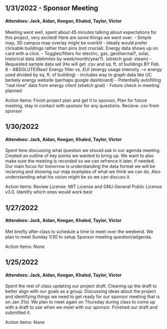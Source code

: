 ## 1/31/2022 - Sponsor Meeting
#### Attendees: Jack, Aidan, Keegan, Khaled, Taylor, Victor
<p>
  Meeting went well, spent about 45 minutes talking about expectations for this project, very excited! Here are some things we went over:
  - Simple map, 3D campus map overlay might be overkill
  - Ideally would prefer clickable buildings rather than pins (not crucial). Energy data shows up on card with a click.
  - Toggles/filters for electric, gas, geothermal?, solar, historical data (delimites by week/month/year?). (stretch goal: steam)
  - Requested sample data set (He will get .csv and sq. ft. of buildings BY Feb. 8
  - ABSOLUTE(Raw) Energy filter vs. EUI (energy usage intensity --> energy used divided by sq. ft. of building)
  - includes way to graph data like UC berkely energy website (perhaps google dashboard)
  - Potentially autofilling "real time" data from energy client (stretch goal)
  - Future check in meeting planned
  
  

  Action Items: Finish project plan and get it to sponsor, Plan for future meeting, stay in contact with sponsor for any questions. Recieve .csv from sponsor
  

</p>

## 1/30/2022
#### Attendees: Jack, Aidan, Keegan, Khaled, Taylor, Victor
<p>
  Spent time discussing what question we should ask in our agenda meeting.  Created an outline of key points we wanted to bring up.  
  We want to also make sure the meeting is recorded so we can refrence it later, if needed.   Our main focus for tomorrow is understanding 
  the data format we will be recieving and showing our map examples of what we think we can do.  Also understanding what his vision might 
  be so we can discuss it.  

  Action Items: 
  Review License: MIT License and GNU General Public License v3.0. Identify which ones would work best

</p>

## 1/27/2022
#### Attendees: Jack, Aidan, Keegan, Khaled, Taylor, Victor
<p>
  Met breifly after class to schedule a time to meet over the weekend.  We plan to meet Sunday 1/30 to setup Sponsor meeting question/adgenda.
  
  Action Items: None
</p>

## 1/25/2022
#### Attendees: Jack, Aidan, Keegan, Khaled, Taylor, Victor
<p>
  Spent the rest of class updating our project draft.  Cleaning up the draft to better align with our goals as a group.  
  Discussing ideas about the project and identifying things we need to get ready for our sponsor meeting that is on Jan 31st.  
  We plan to meet again on Thursday during class to come up with a draft to use when we meet with our sponsor.  
  Finished our draft and submitted it.  
  
  Action Items: None
</p>
